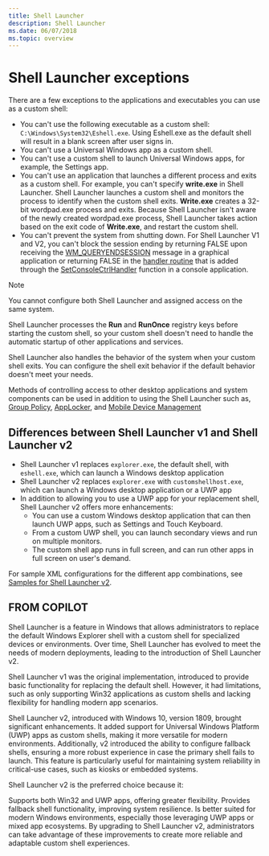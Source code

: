 ```yaml
---
title: Shell Launcher
description: Shell Launcher
ms.date: 06/07/2018
ms.topic: overview
---
```


# Shell Launcher exceptions

There are a few exceptions to the applications and executables you can use as a custom shell:

- You can't use the following executable as a custom shell: `C:\Windows\System32\Eshell.exe`. Using Eshell.exe as the default shell will result in a blank screen after user signs in.
- You can't use a Universal Windows app as a custom shell.
- You can't use a custom shell to launch Universal Windows apps, for example, the Settings app.
- You can't use an application that launches a different process and exits as a custom shell. For example, you can't specify **write.exe** in Shell Launcher. Shell Launcher launches a custom shell and monitors the process to identify when the custom shell exits. **Write.exe** creates a 32-bit wordpad.exe process and exits. Because Shell Launcher isn't aware of the newly created wordpad.exe process, Shell Launcher takes action based on the exit code of **Write.exe**, and restart the custom shell.
- You can't prevent the system from shutting down. For Shell Launcher V1 and V2, you can't block the session ending by returning FALSE upon receiving the [WM_QUERYENDSESSION](/windows/win32/shutdown/wm-queryendsession) message in a graphical application or returning FALSE in the [handler routine](/windows/console/handlerroutine) that is added through the [SetConsoleCtrlHandler](/windows/console/setconsolectrlhandler) function in a console application.

> [!NOTE]
> You cannot configure both Shell Launcher and assigned access on the same system.

Shell Launcher processes the **Run** and **RunOnce** registry keys before starting the custom shell, so your custom shell doesn't need to handle the automatic startup of other applications and services.

Shell Launcher also handles the behavior of the system when your custom shell exits. You can configure the shell exit behavior if the default behavior doesn't meet your needs.

Methods of controlling access to other desktop applications and system components can be used in addition to using the Shell Launcher such as, [Group Policy](https://www.microsoft.com/download/details.aspx?id=25250), [AppLocker](/windows/iot/iot-enterprise/customize/application-control#applocker), and [Mobile Device Management](/windows/client-management/mdm/)

## Differences between Shell Launcher v1 and Shell Launcher v2

- Shell Launcher v1 replaces `explorer.exe`, the default shell, with `eshell.exe`, which can launch a Windows desktop application
- Shell Launcher v2 replaces `explorer.exe` with `customshellhost.exe`, which can launch a Windows desktop application or a UWP app
- In addition to allowing you to use a UWP app for your replacement shell, Shell Launcher v2 offers more enhancements:
  - You can use a custom Windows desktop application that can then launch UWP apps, such as Settings and Touch Keyboard.
  - From a custom UWP shell, you can launch secondary views and run on multiple monitors.
  - The custom shell app runs in full screen, and can run other apps in full screen on user's demand.

For sample XML configurations for the different app combinations, see [Samples for Shell Launcher v2](https://github.com/microsoft/Windows-IoT-Samples/tree/master/samples/ShellLauncher/ShellLauncherV2).

## FROM COPILOT

Shell Launcher is a feature in Windows that allows administrators to replace the default Windows Explorer shell with a custom shell for specialized devices or environments. Over time, Shell Launcher has evolved to meet the needs of modern deployments, leading to the introduction of Shell Launcher v2.

Shell Launcher v1 was the original implementation, introduced to provide basic functionality for replacing the default shell. However, it had limitations, such as only supporting Win32 applications as custom shells and lacking flexibility for handling modern app scenarios.

Shell Launcher v2, introduced with Windows 10, version 1809, brought significant enhancements. It added support for Universal Windows Platform (UWP) apps as custom shells, making it more versatile for modern environments. Additionally, v2 introduced the ability to configure fallback shells, ensuring a more robust experience in case the primary shell fails to launch. This feature is particularly useful for maintaining system reliability in critical-use cases, such as kiosks or embedded systems.

Shell Launcher v2 is the preferred choice because it:

Supports both Win32 and UWP apps, offering greater flexibility.
Provides fallback shell functionality, improving system resilience.
Is better suited for modern Windows environments, especially those leveraging UWP apps or mixed app ecosystems.
By upgrading to Shell Launcher v2, administrators can take advantage of these improvements to create more reliable and adaptable custom shell experiences.